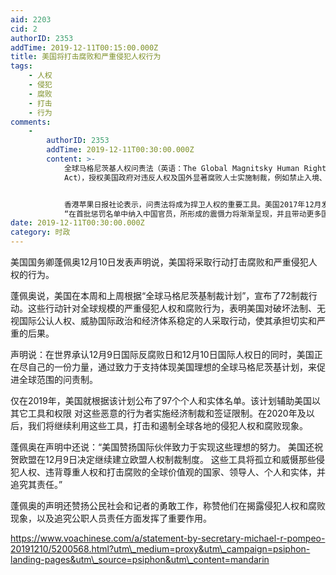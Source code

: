 ```yaml
---
aid: 2203
cid: 2
authorID: 2353
addTime: 2019-12-11T00:15:00.000Z
title: 美国将打击腐败和严重侵犯人权行为
tags:
    - 人权
    - 侵犯
    - 腐败
    - 打击
    - 行为
comments:
    -
        authorID: 2353
        addTime: 2019-12-11T00:30:00.000Z
        content: >-
            全球马格尼茨基人权问责法（英语：The Global Magnitsky Human Rights Accountability
            Act），授权美国政府对违反人权及国外显著腐败人士实施制裁，例如禁止入境、冻结并禁止官员在美国的财产交易。\[1\]\[2\]该法案于2015年12月17日在美国参议院通过，\[1\]2016年12月23日附加于年度国防授权法中成为法令。\[3\]\[4\]全球至少六国通过类似法律，欧盟、澳大利亚、法国、瑞典、荷兰正审议相关立法\[5\]。


            香港苹果日报社论表示，问责法将成为捍卫人权的重要工具。美国2017年12月发布制裁名单，纳入中共官员，“这不只是近期批评中国声浪中的最高音，更对中国、香港侵犯人权的官员、警察发出严厉警告，其震慑作用远高于年度人权报告的谴责。”
            “在首批惩罚名单中纳入中国官员，所形成的震慑力将渐渐呈现，并且带动更多国家制订、实施同类法例”。
date: 2019-12-11T00:30:00.000Z
category: 时政
---
```


美国国务卿蓬佩奥12月10日发表声明说，美国将采取行动打击腐败和严重侵犯人权的行为。

蓬佩奥说，美国在本周和上周根据“全球马格尼茨基制裁计划”，宣布了72制裁行动。这些行动针对全球规模的严重侵犯人权和腐败行为，表明美国对破坏法制、无视国际公认人权、威胁国际政治和经济体系稳定的人采取行动，使其承担切实和严重的后果。

声明说：在世界承认12月9日国际反腐败日和12月10日国际人权日的同时，美国正在尽自己的一份力量，通过致力于支持体现美国理想的全球马格尼茨基计划，来促进全球范围的问责制。

仅在2019年，美国就根据该计划公布了97个个人和实体名单。该计划辅助美国以其它工具和权限 对这些恶意的行为者实施经济制裁和签证限制。在2020年及以后，我们将继续利用这些工具，打击和遏制全球各地的侵犯人权和腐败现象。

蓬佩奥在声明中还说：“美国赞扬国际伙伴致力于实现这些理想的努力。 美国还祝贺欧盟在12月9日决定继续建立欧盟人权制裁制度。 这些工具将孤立和威慑那些侵犯人权、违背尊重人权和打击腐败的全球价值观的国家、领导人、个人和实体，并追究其责任。”

蓬佩奥的声明还赞扬公民社会和记者的勇敢工作，称赞他们在揭露侵犯人权和腐败现象，以及追究公职人员责任方面发挥了重要作用。

https://www.voachinese.com/a/statement-by-secretary-michael-r-pompeo-20191210/5200568.html?utm\_medium=proxy&utm\_campaign=psiphon-landing-pages&utm\_source=psiphon&utm\_content=mandarin
